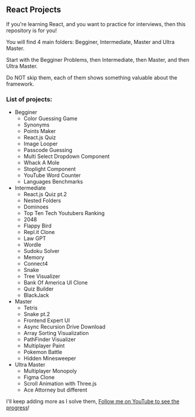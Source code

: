 ## React Projects

If you're learning React, and you want to practice for interviews, then this repository is for you!

You will find 4 main folders: Begginer, Intermediate, Master and Ultra Master.

Start with the Begginer Problems, then Intermediate, then Master, and then Ultra Master.

Do NOT skip them, each of them shows something valuable about the framework.

### List of projects:

- Begginer
  - Color Guessing Game
  - Synonyms
  - Points Maker
  - React.js Quiz
  - Image Looper
  - Passcode Guessing
  - Multi Select Dropdown Component
  - Whack A Mole
  - Stoplight Component
  - YouTube Word Counter
  - Languages Benchmarks
- Intermediate
  - React.js Quiz pt.2
  - Nested Folders
  - Dominoes
  - Top Ten Tech Youtubers Ranking
  - 2048
  - Flappy Bird
  - Repl.it Clone
  - Law GPT
  - Wordle
  - Sudoku Solver
  - Memory
  - Connect4
  - Snake
  - Tree Visualizer
  - Bank Of America UI Clone
  - Quiz Builder
  - BlackJack
- Master
  - Tetris
  - Snake pt.2
  - Frontend Expert UI
  - Async Recursion Drive Download
  - Array Sorting Visualization
  - PathFinder Visualizer
  - Multiplayer Paint
  - Pokemon Battle
  - Hidden Minesweeper
- Ultra Master
  - Multiplayer Monopoly
  - Figma Clone
  - Scroll Animation with Three.js
  - Ace Attorney but different

I'll keep adding more as I solve them, [Follow me on YouTube to see the progress](https://www.youtube.com/@pedrouzcategui1328)!
